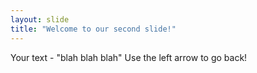 ```yaml
---
layout: slide
title: "Welcome to our second slide!"
---
```

Your text - "blah blah blah"
Use the left arrow to go back!
